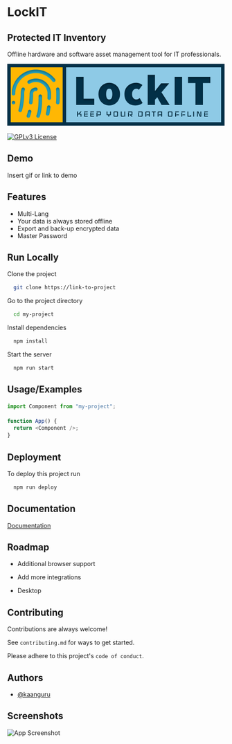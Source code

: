 # LockIT

## Protected IT Inventory

Offline hardware and software asset management tool for IT professionals.

![Logo](/app/static/img/lockit-logo.png)

[![GPLv3 License](https://img.shields.io/badge/License-GPL%20v3-yellow.svg)](https://opensource.org/licenses/)

## Demo

Insert gif or link to demo

## Features

- Multi-Lang
- Your data is always stored offline
- Export and back-up encrypted data
- Master Password

## Run Locally

Clone the project

```bash
  git clone https://link-to-project
```

Go to the project directory

```bash
  cd my-project
```

Install dependencies

```bash
  npm install
```

Start the server

```bash
  npm run start
```

## Usage/Examples

```javascript
import Component from "my-project";

function App() {
  return <Component />;
}
```

## Deployment

To deploy this project run

```bash
  npm run deploy
```

## Documentation

[Documentation](https://linktodocumentation)

## Roadmap

- Additional browser support

- Add more integrations

- Desktop

## Contributing

Contributions are always welcome!

See `contributing.md` for ways to get started.

Please adhere to this project's `code of conduct`.

## Authors

- [@kaanguru](https://github.com/kaanguru/)

## Screenshots

![App Screenshot](https://via.placeholder.com/468x300?text=App+Screenshot+Here)
